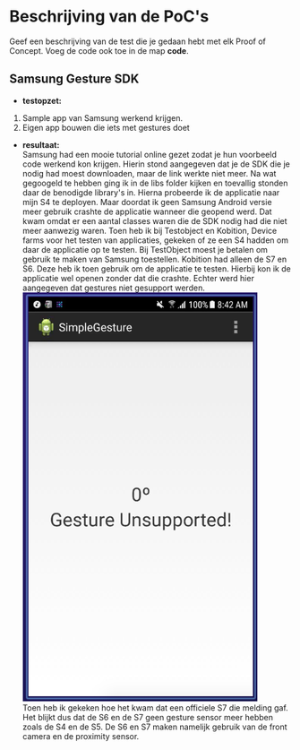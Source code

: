 Beschrijving van de PoC's
==========================

Geef een beschrijving van de test die je gedaan hebt met elk Proof of Concept. Voeg 
 de code ook toe in de map **code**.
 
Samsung Gesture SDK
----------------
* **testopzet:**  
1. Sample app van Samsung werkend krijgen.
2. Eigen app bouwen die iets met gestures doet

* **resultaat:**  
Samsung had een mooie tutorial online gezet zodat je hun voorbeeld code werkend kon krijgen. Hierin stond aangegeven dat je de SDK die je nodig had moest downloaden, maar de link werkte niet meer. Na wat gegoogeld te hebben ging ik in de libs folder kijken en toevallig stonden daar de benodigde library's in. Hierna probeerde ik de applicatie naar mijn S4 te deployen. Maar doordat ik geen Samsung Android versie meer gebruik crashte de applicatie wanneer die geopend werd. Dat kwam omdat er een aantal classes waren die de SDK nodig had die niet meer aanwezig waren. Toen heb ik bij Testobject en Kobition, Device farms voor het testen van applicaties, gekeken of ze een S4 hadden om daar de applicatie op te testen. Bij TestObject moest je betalen om gebruik te maken van Samsung toestellen. Kobition had alleen de S7 en S6. Deze heb ik toen gebruik om de applicatie te testen. Hierbij kon ik de applicatie wel openen zonder dat die crashte. Echter werd hier aangegeven dat gestures niet gesupport werden.  
![alt Gesture](./gesture.png "Gesture")  
Toen heb ik gekeken hoe het kwam dat een officiele S7 die melding gaf. Het blijkt dus dat de S6 en de S7 geen gesture sensor meer hebben zoals de S4 en de S5. De S6 en S7 maken namelijk gebruik van de front camera en de proximity sensor.